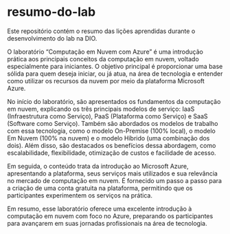 # resumo-do-lab
Este repositório contém o resumo das lições aprendidas durante o desenvolvimento do lab na DIO.

O laboratório “Computação em Nuvem com Azure” é uma introdução prática aos principais conceitos da computação em nuvem, voltado especialmente para iniciantes. O objetivo principal é proporcionar uma base sólida para quem deseja iniciar, ou já atua, na área de tecnologia e entender como utilizar os recursos da nuvem por meio da plataforma Microsoft Azure.

No início do laboratório, são apresentados os fundamentos da computação em nuvem, explicando os três principais modelos de serviço: IaaS (Infraestrutura como Serviço), PaaS (Plataforma como Serviço) e SaaS (Software como Serviço). Também são abordados os modelos de trabalho com essa tecnologia, como o modelo On-Premise (100% local), o modelo Em Nuvem (100% na nuvem) e o modelo Híbrido (uma combinação dos dois). Além disso, são destacados os benefícios dessa abordagem, como escalabilidade, flexibilidade, otimização de custos e facilidade de acesso.

Em seguida, o conteúdo trata da introdução ao Microsoft Azure, apresentando a plataforma, seus serviços mais utilizados e sua relevância no mercado de computação em nuvem. É fornecido um passo a passo para a criação de uma conta gratuita na plataforma, permitindo que os participantes experimentem os serviços na prática.

Em resumo, esse laboratório oferece uma excelente introdução à computação em nuvem com foco no Azure, preparando os participantes para avançarem em suas jornadas profissionais na área de tecnologia.

